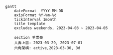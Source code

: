 ```mermaid
gantt
	dateFormat  YYYY-MM-DD
	axisFormat %Y-%m-%d
	tickInterval 1month
	title template
	excludes weekends, 2023-04-03 ~ 2023-04-05

	section 羊崇豪
	人壽上雲: 2023-03-29, 2023-07-01
	六角架構: active,2023-03-30, 3d
```









































